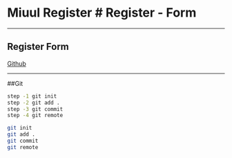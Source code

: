 # Miuul Register # Register - Form
---

## Register Form

[Github](https://github.com/okankoken/Login_Form)

---

##Git
```sh
step -1 git init
step -2 git add .
step -3 git commit
step -4 git remote
```
```sh
git init
git add .
git commit
git remote
```


